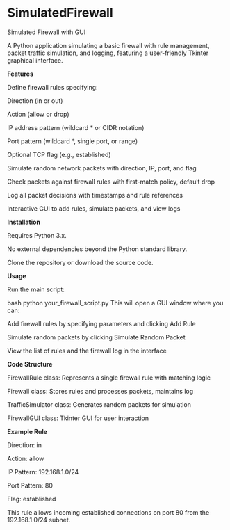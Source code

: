 # SimulatedFirewall
Simulated Firewall with GUI

A Python application simulating a basic firewall with rule management, packet traffic simulation, and logging, featuring a user-friendly Tkinter graphical interface.

**Features**

Define firewall rules specifying:

Direction (in or out)

Action (allow or drop)

IP address pattern (wildcard * or CIDR notation)

Port pattern (wildcard *, single port, or range)

Optional TCP flag (e.g., established)

Simulate random network packets with direction, IP, port, and flag

Check packets against firewall rules with first-match policy, default drop

Log all packet decisions with timestamps and rule references

Interactive GUI to add rules, simulate packets, and view logs

**Installation**

Requires Python 3.x.

No external dependencies beyond the Python standard library.

Clone the repository or download the source code.

**Usage**

Run the main script:

bash
python your_firewall_script.py
This will open a GUI window where you can:

Add firewall rules by specifying parameters and clicking Add Rule

Simulate random packets by clicking Simulate Random Packet

View the list of rules and the firewall log in the interface

**Code Structure**

FirewallRule class: Represents a single firewall rule with matching logic

Firewall class: Stores rules and processes packets, maintains log

TrafficSimulator class: Generates random packets for simulation

FirewallGUI class: Tkinter GUI for user interaction

**Example Rule**

Direction: in

Action: allow

IP Pattern: 192.168.1.0/24

Port Pattern: 80

Flag: established

This rule allows incoming established connections on port 80 from the 192.168.1.0/24 subnet.
